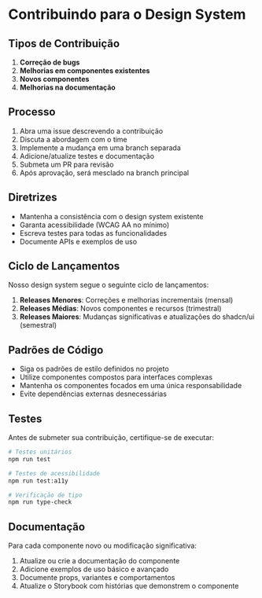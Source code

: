 # Contribuindo para o Design System

## Tipos de Contribuição

1. **Correção de bugs**
2. **Melhorias em componentes existentes**
3. **Novos componentes**
4. **Melhorias na documentação**

## Processo

1. Abra uma issue descrevendo a contribuição
2. Discuta a abordagem com o time
3. Implemente a mudança em uma branch separada
4. Adicione/atualize testes e documentação
5. Submeta um PR para revisão
6. Após aprovação, será mesclado na branch principal

## Diretrizes

- Mantenha a consistência com o design system existente
- Garanta acessibilidade (WCAG AA no mínimo)
- Escreva testes para todas as funcionalidades
- Documente APIs e exemplos de uso

## Ciclo de Lançamentos

Nosso design system segue o seguinte ciclo de lançamentos:

1. **Releases Menores**: Correções e melhorias incrementais (mensal)
2. **Releases Médias**: Novos componentes e recursos (trimestral)
3. **Releases Maiores**: Mudanças significativas e atualizações do shadcn/ui (semestral)

## Padrões de Código

- Siga os padrões de estilo definidos no projeto
- Utilize componentes compostos para interfaces complexas
- Mantenha os componentes focados em uma única responsabilidade
- Evite dependências externas desnecessárias

## Testes

Antes de submeter sua contribuição, certifique-se de executar:

```bash
# Testes unitários
npm run test

# Testes de acessibilidade
npm run test:a11y

# Verificação de tipo
npm run type-check
```

## Documentação

Para cada componente novo ou modificação significativa:

1. Atualize ou crie a documentação do componente
2. Adicione exemplos de uso básico e avançado
3. Documente props, variantes e comportamentos
4. Atualize o Storybook com histórias que demonstrem o componente 